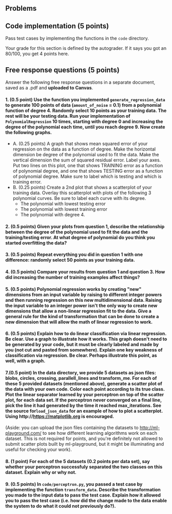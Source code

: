 ## Problems

## Code implementation (5 points)
Pass test cases by implementing the functions in the `code` directory.

Your grade for this section is defined by the autograder. If it says you got an 80/100,
you get 4 points here.

## Free response questions (5 points)

Answer the following free response questions in a separate document, 
saved as a .pdf and **uploaded to Canvas**.

#### 1. (0.5 point) Use the function you implemented `generate_regression_data` to generate 100 points of data (`amount_of_noise` = 0.1) from a polynomial function of degree 4. Randomly select 10 points as your training data. The rest will be your testing data.  Run your implementation of `PolynomialRegression` 10 times, starting with degree 0 and increasing the degree of the polynomial each time, until you reach degree 9. Now create the following graphs.
   - A. (0.25 points) A graph that shows mean squared error of your regression on the data as a function of degree. Make the horizontal dimension be degree of the polynomial used to fit the data. Make the vertical dimension the sum of squared residual error. Label your axes. Put two lines on this plot, one that shows TRAINING error as a function of polynomial degree, and one that shows TESTING error as a function of polynomial degree. Make sure to label which is testing and which is training error. 
   - B. (0.25 points) Create a 2nd plot that shows a scatterplot of your training data. Overlay this scatterplot with plots of the following 3 polynomial curves. Be sure to label each curve with its degree. 
      - The polynomial with lowest testing error
      - The polynomial with lowest training error
      - The polynomial with degree 4. 
      
#### 2. (0.5 points)  Given your plots from question 1, describe the relationship between the degree of the polynomial used to fit the data and the training/testing error. At what degree of polynomial do you think you started overfitting the data? 

#### 3. (0.5 points) Repeat everything you did in question 1 with one difference: randomly select 50 points as your training data. 

#### 4. (0.5 points) Compare your results from question 1 and question 3. How did increasing the number of training examples affect things? 

#### 5. (0.5 points) Polynomial regression works by creating "new" dimensions from an input variable by raising to different integer powers and then running regression on this new multidimensional data. Raising the input variable to an integer power isn't the only way to create new dimensions that allow a non-linear regression fit to the data. Give a general rule for the kind of transformation that can be done to create a new dimension that will allow the math of linear regression to work.

#### 6. (0.5 points) Explain how to do linear classification via linear regression. Be clear. Use a graph to illustrate how it works. This graph doesn't need to be generated by your code, but it must be clearly labeled and made by you (not cut and pasted from somewhere). Explain one key weakness of classification via regression. Be clear. Perhaps illustrate this point, as well, with a graph.

#### 7.(0.5 point) In the data directory, we provide 5 datasets as json files: blobs, circles, crossing, parallell_lines and transform_me. For each of these 5 provided datasets (mentioned above), generate a scatter plot of the data with your own code. Color each point according to its true class. Plot the linear separator learned by your perceptron on top of the scatter plot, for each data set. If the perceptron never converged on a final line, pick the line it had generated by the time it reached max_iterations. See the source for`load_json_data` for an example of how to plot a scatterplot. Using http://https://matplotlib.org is encouraged.  

(Aside: you can upload the json files containing the datasets to http://ml-playground.com/ to see how different learning algorithms work on each dataset. This is not required for points, and you're definitely not allowed to submit scatter plots built by ml-playground, but it might be illuminating and useful for checking your work).

#### 8. (1 point) For each of the 5 datasets (0.2 points per data set), say whether your perceptron successfuly separated the two classes on this dataset. Explain why or why not. 

#### 9. (0.5 points) In `code/perceptron.py`, you passed a test case by implementing the function `transform_data`. Describe the transformation you made to the input data to pass the test case. Explain how it allowed you to pass the test case (i.e. how did the change made to the data enable the system to do what it could not previously do?).



 


 
